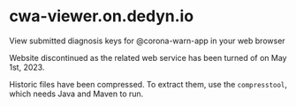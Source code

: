# cwa-viewer.on.dedyn.io
View submitted diagnosis keys for @corona-warn-app in your web browser

Website discontinued as the related web service has been turned of on May 1st, 2023.

Historic files have been compressed. To extract them, use the `compresstool`, which needs
Java and Maven to run.

